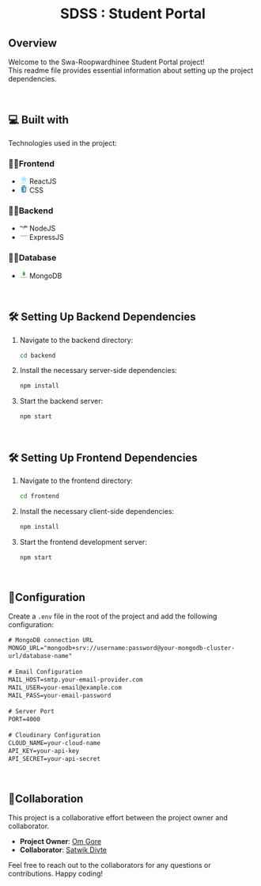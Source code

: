 <h1 align="center" id="title">SDSS : Student Portal</h1>

## Overview

Welcome to the Swa-Roopwardhinee Student Portal project! <br>This readme file provides essential information about setting up the project dependencies.

<br/>
<h2>💻 Built with</h2>

Technologies used in the project:

<h3>👨‍💻Frontend</h3>

*    <img src="https://raw.githubusercontent.com/devicons/devicon/master/icons/react/react-original-wordmark.svg" alt="react" width="15" height="15"/> ReactJS
*   <img
                src="https://raw.githubusercontent.com/devicons/devicon/master/icons/css3/css3-original-wordmark.svg"
                alt="css3" width="15" height="15" /> CSS

<h3>👨‍💻Backend</h3>

*   <img src="https://raw.githubusercontent.com/devicons/devicon/master/icons/nodejs/nodejs-original-wordmark.svg"
                alt="nodejs" width="15" height="15" /> NodeJS
*   <img src="https://raw.githubusercontent.com/devicons/devicon/master/icons/express/express-original-wordmark.svg"
                alt="express" width="15" height="15" /> ExpressJS

<h3>👨‍💻Database</h3>

*   <img
                src="https://raw.githubusercontent.com/devicons/devicon/master/icons/mongodb/mongodb-original-wordmark.svg"
                alt="mongodb" width="15" height="15" /> MongoDB
<br/>
<h2>🛠️ Setting Up Backend Dependencies</h2>

1. Navigate to the backend directory:

    ```bash
    cd backend
    ```

2. Install the necessary server-side dependencies:

    ```bash
    npm install
    ```

3. Start the backend server:

    ```bash
    npm start
    ```
<br/>
<h2>🛠️ Setting Up Frontend Dependencies</h2>

1. Navigate to the frontend directory:

    ```bash
    cd frontend
    ```

2. Install the necessary client-side dependencies:

    ```bash
    npm install
    ```

3. Start the frontend development server:

    ```bash
    npm start
    ```
<br/>

## 🧐Configuration

Create a `.env` file in the root of the project and add the following configuration:

```env
# MongoDB connection URL
MONGO_URL="mongodb+srv://username:password@your-mongodb-cluster-url/database-name"

# Email Configuration
MAIL_HOST=smtp.your-email-provider.com
MAIL_USER=your-email@example.com
MAIL_PASS=your-email-password

# Server Port
PORT=4000

# Cloudinary Configuration
CLOUD_NAME=your-cloud-name
API_KEY=your-api-key
API_SECRET=your-api-secret

```
<br/>

## 🍰Collaboration

This project is a collaborative effort between the project owner and collaborator.

- **Project Owner**: [Om Gore](https://github.com/om9011)
- **Collaborator**: [Satwik Divte](https://github.com/satwikdivate)

Feel free to reach out to the collaborators for any questions or contributions. Happy coding!
